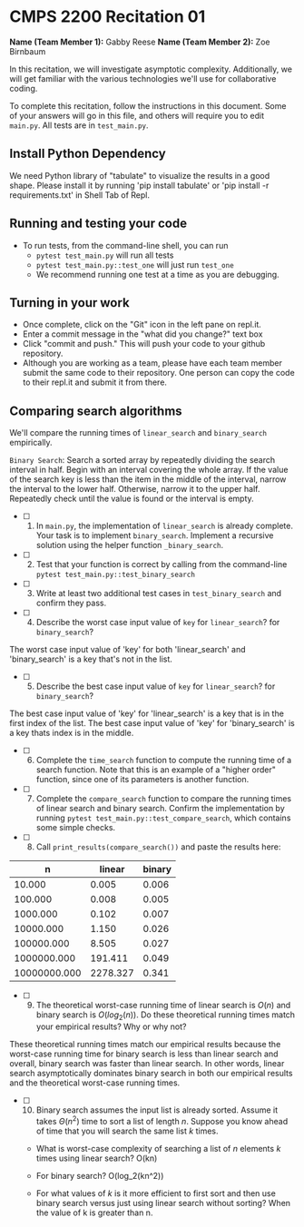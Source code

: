 # CMPS 2200  Recitation 01

**Name (Team Member 1):** Gabby Reese 
**Name (Team Member 2):** Zoe Birnbaum

In this recitation, we will investigate asymptotic complexity. Additionally, we will get familiar with the various technologies we'll use for collaborative coding.

To complete this recitation, follow the instructions in this document. Some of your answers will go in this file, and others will require you to edit `main.py`. All tests are in `test_main.py`.

## Install Python Dependency

We need Python library of "tabulate" to visualize the results in a good shape. Please install it by running 'pip install tabulate' or 'pip install -r requirements.txt' in Shell Tab of Repl.  

## Running and testing your code

- To run tests, from the command-line shell, you can run
  + `pytest test_main.py` will run all tests
  + `pytest test_main.py::test_one` will just run `test_one`
  + We recommend running one test at a time as you are debugging.

## Turning in your work

- Once complete, click on the "Git" icon in the left pane on repl.it.
- Enter a commit message in the "what did you change?" text box
- Click "commit and push." This will push your code to your github repository.
- Although you are working as a team, please have each team member submit the same code to their repository. One person can copy the code to their repl.it and submit it from there.

## Comparing search algorithms

We'll compare the running times of `linear_search` and `binary_search` empirically.

`Binary Search`: Search a sorted array by repeatedly dividing the search interval in half. Begin with an interval covering the whole array. If the value of the search key is less than the item in the middle of the interval, narrow the interval to the lower half. Otherwise, narrow it to the upper half. Repeatedly check until the value is found or the interval is empty.

- [ ] 1. In `main.py`, the implementation of `linear_search` is already complete. Your task is to implement `binary_search`. Implement a recursive solution using the helper function `_binary_search`. 

- [ ] 2. Test that your function is correct by calling from the command-line `pytest test_main.py::test_binary_search`

- [ ] 3. Write at least two additional test cases in `test_binary_search` and confirm they pass.

- [ ] 4. Describe the worst case input value of `key` for `linear_search`? for `binary_search`? 

The worst case input value of 'key' for both 'linear_search' and 'binary_search' is a key that's not in the list.

- [ ] 5. Describe the best case input value of `key` for `linear_search`? for `binary_search`? 

The best case input value of 'key' for 'linear_search' is a key that is in the first index of the list. The best case input value of 'key' for 'binary_search' is a key thats index is in the middle.

- [ ] 6. Complete the `time_search` function to compute the running time of a search function. Note that this is an example of a "higher order" function, since one of its parameters is another function.

- [ ] 7. Complete the `compare_search` function to compare the running times of linear search and binary search. Confirm the implementation by running `pytest test_main.py::test_compare_search`, which contains some simple checks.

- [ ] 8. Call `print_results(compare_search())` and paste the results here:

|            n |   linear |   binary |
|--------------|----------|----------|
|       10.000 |    0.005 |    0.006 |
|      100.000 |    0.008 |    0.005 |
|     1000.000 |    0.102 |    0.007 |
|    10000.000 |    1.150 |    0.026 |
|   100000.000 |    8.505 |    0.027 |
|  1000000.000 |  191.411 |    0.049 |
| 10000000.000 | 2278.327 |    0.341 |

- [ ] 9. The theoretical worst-case running time of linear search is $O(n)$ and binary search is $O(log_2(n))$. Do these theoretical running times match your empirical results? Why or why not?

These theoretical running times match our empirical results because the worst-case running time for binary search is less than linear search and overall, binary search was faster than linear search. In other words, linear search asymptotically dominates binary search in both our empirical results and the theoretical worst-case running times. 

- [ ] 10. Binary search assumes the input list is already sorted. Assume it takes $\Theta(n^2)$ time to sort a list of length $n$. Suppose you know ahead of time that you will search the same list $k$ times.
  + What is worst-case complexity of searching a list of $n$ elements $k$ times using linear search?
    O(kn)
    
  + For binary search?
    O(log_2(kn^2))
    
  + For what values of $k$ is it more efficient to first sort and then use binary search versus just using linear search without sorting?
    When the value of k is greater than n.
